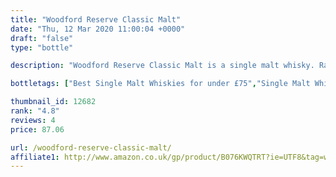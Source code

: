 ```yaml
---
title: "Woodford Reserve Classic Malt"
date: "Thu, 12 Mar 2020 11:00:04 +0000"
draft: "false"
type: "bottle"

description: "Woodford Reserve Classic Malt is a single malt whisky. Rated an average of 4.8 out of 5 by 4 reviewers and available from Amazon for only £87.06, falling slightly short of liquid gold but this in a solid everyday single malt whisky."

bottletags: ["Best Single Malt Whiskies for under £75","Single Malt Whiskies","Spirit Caramel (E150A)","Whiskies may contain Spirit Caramel (E150A)"]

thumbnail_id: 12682
rank: "4.8"
reviews: 4
price: 87.06

url: /woodford-reserve-classic-malt/
affiliate1: http://www.amazon.co.uk/gp/product/B076KWQTRT?ie=UTF8&tag=whisky256-21&link_code=wql
---
```



